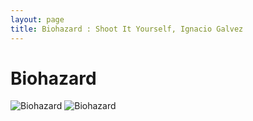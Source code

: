 ```yaml
---
layout: page
title: Biohazard : Shoot It Yourself, Ignacio Galvez
---
```


# Biohazard

![Biohazard](http://assets.farmhouse.co/publishing/1-shoot-it-yourself/images/biohazard-1.jpg)
![Biohazard](http://assets.farmhouse.co/publishing/1-shoot-it-yourself/images/biohazard-2.jpg)
